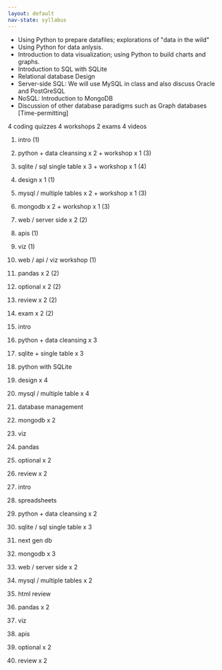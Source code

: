 ```yaml
---
layout: default
nav-state: syllabus
---
```


* Using Python to prepare datafiles; explorations of "data in the wild"
* Using Python for data anlysis.
* Introduction to data visualization; using Python to build charts and graphs.
* Introduction to SQL with SQLite
* Relational database Design
* Server-side SQL: We will use MySQL in class and also discuss Oracle and PostGreSQL
* NoSQL: Introduction to MongoDB
* Discussion of other database paradigms such as Graph databases [Time-permitting]

4 coding quizzes
4 workshops
2 exams
4 videos

1. intro (1)
2. python + data cleansing  x 2 + workshop x 1 (3)
3. sqlite / sql single table x 3 + workshop x 1 (4)
4. design x 1 (1)
5. mysql / multiple tables x 2 + workshop x 1 (3)
6. mongodb x 2 + workshop x 1 (3)
7. web / server side x 2 (2)
8. apis (1) 
9. viz (1)
10. web / api / viz workshop (1)
11. pandas x 2 (2)
12. optional x 2 (2)
13. review x 2 (2)
14. exam x 2 (2)



1. intro
2. python + data cleansing  x 3
3. sqlite + single table x 3
4. python with SQLite
5. design x 4
6. mysql / multiple table x 4
7. database management
8. mongodb x 2
9. viz 
10. pandas
11. optional x 2
12. review x 2

1. intro
2. spreadsheets
3. python + data cleansing  x 2
4. sqlite / sql single table x 3
5. next gen db
6. mongodb x 3
7. web / server side x 2
8. mysql / multiple tables x 2
9. html review
10. pandas x 2
11. viz 
12. apis
13. optional x 2
14. review x 2

